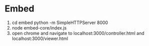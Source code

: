 # Embed

1. cd embed python -m SimpleHTTPServer 8000
2. node embed-core/index.js
3. open chrome and navigate to localhost:3000/controller.html and localhost:3000/viewer.html